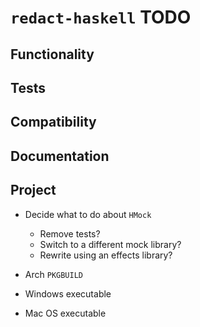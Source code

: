 # `redact-haskell` TODO

## Functionality

## Tests

## Compatibility

## Documentation

## Project

* Decide what to do about `HMock`
    * Remove tests?
    * Switch to a different mock library?
    * Rewrite using an effects library?

* Arch `PKGBUILD`
* Windows executable
* Mac OS executable
